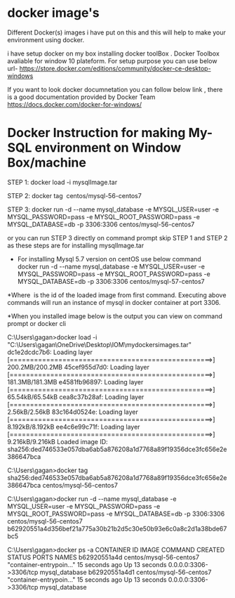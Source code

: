 # docker image's   
Different Docker(s) images i have put on this and this will help to make your environment using docker.

i have setup docker on my box  installing docker toolBox . Docker Toolbox avaliable for window 10 plateform.
For setup purpose you can use below url-
https://store.docker.com/editions/community/docker-ce-desktop-windows

If you want to look docker documnetation you can follow below link , there is a good documentation provided by Docker Team
https://docs.docker.com/docker-for-windows/


# Docker Instruction for making My-SQL environment on Window Box/machine

STEP 1: docker load -i mysqlImage.tar  

STEP 2: docker tag <image id> centos/mysql-56-centos7
  
STEP 3: docker run -d --name mysql_database -e MYSQL_USER=user -e MYSQL_PASSWORD=pass -e MYSQL_ROOT_PASSWORD=pass -e MYSQL_DATABASE=db -p 3306:3306 centos/mysql-56-centos7

or 
   you can run STEP 3 directly on command prompt skip STEP 1 and STEP 2 as these steps are for installing mysqlImage.tar 
   
   * For installing Mysql 5.7 version on centOS use below command                
   docker run -d --name mysql_database -e MYSQL_USER=user -e MYSQL_PASSWORD=pass -e MYSQL_ROOT_PASSWORD=pass -e MYSQL_DATABASE=db -p 3306:3306 centos/mysql-57-centos7

*Where <image id> is the id of the loaded image from first command.
Executing above commands will run an instance of mysql in docker container at port 3306.
  
*When you  installed image below is the output you can view on command prompt or docker cli 

C:\Users\gagan>docker load -i "C:\Users\gagan\OneDrive\Desktop\IOM\mydockersimages.tar"
dc1e2dcdc7b6: Loading layer [==================================================>]  200.2MB/200.2MB
45cef955d7d0: Loading layer [==================================================>]  181.3MB/181.3MB
e4581fb96897: Loading layer [==================================================>]  65.54kB/65.54kB
cea8c37b28af: Loading layer [==================================================>]   2.56kB/2.56kB
83c164d0524e: Loading layer [==================================================>]  8.192kB/8.192kB
ee4c6e99c71f: Loading layer [==================================================>]  9.216kB/9.216kB
Loaded image ID: sha256:ded746533e057dba6ab5a876208a1d7768a89f19356dce3fc656e2e386647bca

C:\Users\gagan>docker tag sha256:ded746533e057dba6ab5a876208a1d7768a89f19356dce3fc656e2e386647bca centos/mysql-56-centos7

C:\Users\gagan>docker run -d --name mysql_database -e MYSQL_USER=user -e MYSQL_PASSWORD=pass -e MYSQL_ROOT_PASSWORD=pass -e MYSQL_DATABASE=db -p 3306:3306 centos/mysql-56-centos7
b62920551a4d356bef21a775a30b21b2d5c30e50b93e6c0a8c2d1a38bde67bc5


C:\Users\gagan>docker ps -a
CONTAINER ID        IMAGE                     COMMAND                  CREATED             STATUS              PORTS                    NAMES
b62920551a4d        centos/mysql-56-centos7   "container-entrypoin…"   15 seconds ago      Up 13 seconds       0.0.0.0:3306->3306/tcp   mysql_database
b62920551a4d1        centos/mysql-56-centos7   "container-entrypoin…"   15 seconds ago      Up 13 seconds       0.0.0.0:3306->3306/tcp   mysql_database


